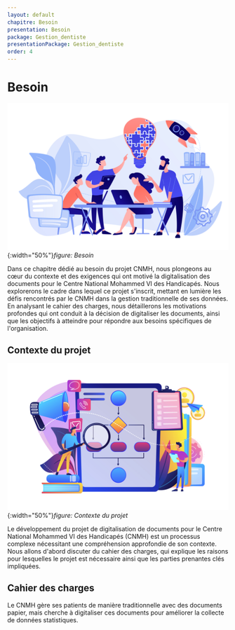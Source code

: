 ```yaml
---
layout: default
chapitre: Besoin
presentation: Besoin
package: Gestion_dentiste
presentationPackage: Gestion_dentiste
order: 4
---
```


# Besoin 

![Besoin](./images/besoin.jpg){:width="50%"}*figure: Besoin*

<!-- note -->

Dans ce chapitre dédié au besoin du projet CNMH, nous plongeons au cœur du contexte et des exigences qui ont motivé la digitalisation des documents pour le Centre National Mohammed VI des Handicapés. Nous explorerons le cadre dans lequel ce projet s'inscrit, mettant en lumière les défis rencontrés par le CNMH dans la gestion traditionnelle de ses données. En analysant le cahier des charges, nous détaillerons les motivations profondes qui ont conduit à la décision de digitaliser les documents, ainsi que les objectifs à atteindre pour répondre aux besoins spécifiques de l'organisation.

<!-- new slide -->

## Contexte du projet

![Contexte du projet](./images/context.jpg){:width="50%"}*figure: Contexte du projet*

<!-- note -->

Le développement du projet de digitalisation de documents pour le Centre National Mohammed VI des Handicapés (CNMH) est un processus complexe nécessitant une compréhension approfondie de son contexte. Nous allons d'abord discuter du cahier des charges, qui explique les raisons pour lesquelles le projet est nécessaire ainsi que les parties prenantes clés impliquées.

<!-- new slide -->

## Cahier des charges

Le CNMH gère ses patients de manière traditionnelle avec des documents papier, mais cherche à digitaliser ces documents pour améliorer la collecte de données statistiques.
